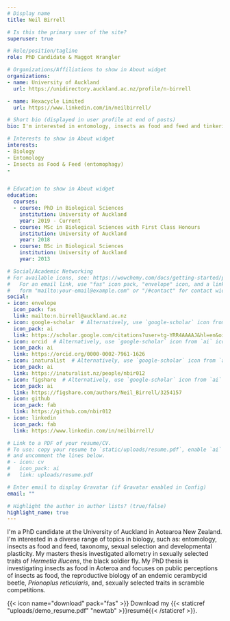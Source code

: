 ```yaml
---
# Display name
title: Neil Birrell

# Is this the primary user of the site?
superuser: true

# Role/position/tagline
role: PhD Candidate & Maggot Wrangler

# Organizations/Affiliations to show in About widget
organizations:
- name: University of Auckland
  url: https://unidirectory.auckland.ac.nz/profile/n-birrell

- name: Hexacycle Limited
  url: https://www.linkedin.com/in/neilbirrell/

# Short bio (displayed in user profile at end of posts)
bio: I'm interested in entomology, insects as food and feed and tinkering with arduinos and raspberry pis

# Interests to show in About widget
interests:
- Biology
- Entomology
- Insects as Food & Feed (entomophagy)
- 


# Education to show in About widget
education:
  courses:
  - course: PhD in Biological Sciences
    institution: University of Auckland
    year: 2019 - Current
  - course: MSc in Biological Sciences with First Class Honours
    institution: University of Auckland
    year: 2018
  - course: BSc in Biological Sciences
    institution: University of Auckland
    year: 2013

# Social/Academic Networking
# For available icons, see: https://wowchemy.com/docs/getting-started/page-builder/#icons
#   For an email link, use "fas" icon pack, "envelope" icon, and a link in the
#   form "mailto:your-email@example.com" or "/#contact" for contact widget.
social:
- icon: envelope
  icon_pack: fas
  link: mailto:n.birrell@auckland.ac.nz
- icon: google-scholar  # Alternatively, use `google-scholar` icon from `ai` icon pack
  icon_pack: ai
  link: https://scholar.google.com/citations?user=tg-YRR4AAAAJ&hl=en&oi=sra
- icon: orcid  # Alternatively, use `google-scholar` icon from `ai` icon pack
  icon_pack: ai
  link: https://orcid.org/0000-0002-7961-1626
- icon: inaturalist  # Alternatively, use `google-scholar` icon from `ai` icon pack
  icon_pack: ai
  link: https://inaturalist.nz/people/nbir012
- icon: figshare  # Alternatively, use `google-scholar` icon from `ai` icon pack
  icon_pack: ai
  link: https://figshare.com/authors/Neil_Birrell/3254157
- icon: github
  icon_pack: fab
  link: https://github.com/nbir012
- icon: linkedin
  icon_pack: fab
  link: https://www.linkedin.com/in/neilbirrell/

# Link to a PDF of your resume/CV.
# To use: copy your resume to `static/uploads/resume.pdf`, enable `ai` icons in `params.toml`, 
# and uncomment the lines below.
# - icon: cv
#   icon_pack: ai
#   link: uploads/resume.pdf

# Enter email to display Gravatar (if Gravatar enabled in Config)
email: ""

# Highlight the author in author lists? (true/false)
highlight_name: true
---
```


I'm a PhD candidate at the University of Auckland in Aotearoa New Zealand. I'm interested in a diverse range of topics in biology, such as: entomology, insects as food and feed, taxonomy, sexual selection and developmental plasticity. My masters thesis investigated allometry in sexually selected traits of *Hermetia illucens*, the black soldier fly. My PhD thesis is investigating insects as food in Aoteroa and focuses on public perceptions of insects as food, the reproductive biology of an endemic cerambycid beetle, *Prionoplus reticularis*, and, sexually selected traits in scramble competitions.

{{< icon name="download" pack="fas" >}} Download my {{< staticref "uploads/demo_resume.pdf" "newtab" >}}resumé{{< /staticref >}}.
